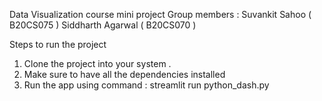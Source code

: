Data Visualization course mini project 
Group members : 
Suvankit Sahoo ( B20CS075 )
Siddharth Agarwal ( B20CS070 )

Steps to run the project 
1. Clone the project into your system . 
2. Make sure to have all the dependencies installed
3. Run the app using command : streamlit run python_dash.py
